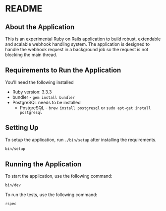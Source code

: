 # README

## About the Application
This is an experimental Ruby on Rails application to build robust, extendable and scalable webhook handling system. The application is designed to handle the webhook request in a background job so the request is not blocking the main thread.

## Requirements to Run the Application
You'll need the following installed

* Ruby version: 3.3.3
* bundler - `gem install bundler`
* PostgreSQL needs to be installed
  * PostgreSQL - `brew install postgresql` or `sudo apt-get install postgresql`

## Setting Up

To setup the application, run `./bin/setup` after installing the requirements.

```bash
bin/setup
```

## Running the Application

To start the application, use the following command:

```bash
bin/dev
```

To run the tests, use the following command:

```bash
rspec
```
